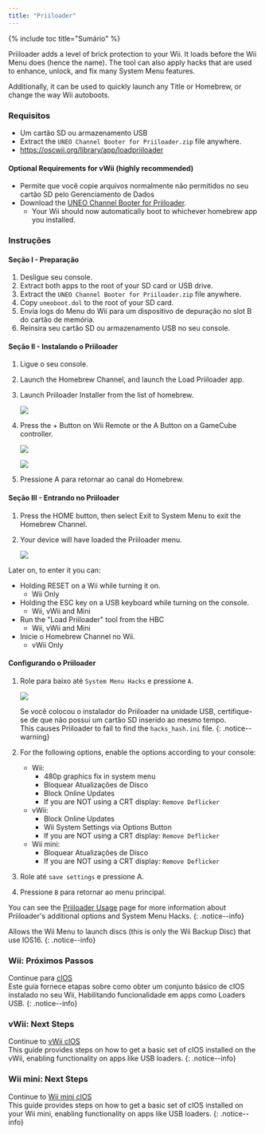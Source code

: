 ```yaml
---
title: "Priiloader"
---
```


{% include toc title="Sumário" %}

Priiloader adds a level of brick protection to your Wii. It loads before the Wii Menu does (hence the name). The tool can also apply hacks that are used to enhance, unlock, and fix many System Menu features.

Additionally, it can be used to quickly launch any Title or Homebrew, or change the way Wii autoboots.

### Requisitos

* Um cartão SD ou armazenamento USB
* Extract the `UNEO Channel Booter for Priiloader.zip` file anywhere.
* https://oscwii.org/library/app/loadpriiloader

#### Optional Requirements for vWii (highly recommended)

* Permite que você copie arquivos normalmente não permitidos no seu cartão SD pelo Gerenciamento de Dados
* Download the [UNEO Channel Booter for Priiloader](https://sourceforge.net/projects/usbloadergx/files/Releases/Forwarders%20dols/UNEO%20Channel%20Booter%20for%20Priiloader.zip/download).
    * Your Wii should now automatically boot to whichever homebrew app you installed.

### Instruções

#### Seção I - Preparação

1. Desligue seu console.
1. Extract both apps to the root of your SD card or USB drive.
1. Extract the `UNEO Channel Booter for Priiloader.zip` file anywhere.
1. Copy `uneoboot.dol` to the root of your SD card.
1. Envia logs do Menu do Wii para um dispositivo de depuração no slot B do cartão de memória.
1. Reinsira seu cartão SD ou armazenamento USB no seu console.

#### Seção II - Instalando o Priiloader

1. Ligue o seu console.
1. Launch the Homebrew Channel, and launch the Load Priiloader app.
1. Launch Priiloader Installer from the list of homebrew.

    ![](/images/hbc/priiloader-and-loadpriiloader.png)

1. Press the + Button on Wii Remote or the A Button on a GameCube controller.

    ![](/images/priiloader/installer.png)

    ![](/images/priiloader/installing.png)

1. Pressione A para retornar ao canal do Homebrew.

#### Seção III - Entrando no Priiloader

1. Press the HOME button, then select Exit to System Menu to exit the Homebrew Channel.
1. Your device will have loaded the Priiloader menu.

    ![](/images/priiloader/menu.png)

Later on, to enter it you can:

+ Holding RESET on a Wii while turning it on.
    + Wii Only
+ Holding the ESC key on a USB keyboard while turning on the console.
    + Wii, vWii and Mini
+ Run the "Load Priiloader" tool from the HBC
    + Wii, vWii and Mini
+ Inicie o Homebrew Channel no Wii.
    + vWii Only

#### Configurando o Priiloader

1. Role para baixo até `System Menu Hacks` e pressione `A`.

    ![](/images/priiloader/menu_hacks.png)

    Se você colocou o instalador do Priiloader na unidade USB, certifique-se de que não possui um cartão SD inserido ao mesmo tempo. <br> This causes Priiloader to fail to find the `hacks_hash.ini` file.
    {: .notice--warning}

1. For the following options, enable the options according to your console:
    + Wii:
        + 480p graphics fix in system menu
        + Bloquear Atualizações de Disco
        + Block Online Updates
        + If you are NOT using a CRT display: `Remove Deflicker`
    + vWii:
        + Block Online Updates
        + Wii System Settings via Options Button
        + If you are NOT using a CRT display: `Remove Deflicker`
    + Wii mini:
        + Bloquear Atualizações de Disco
        + If you are NOT using a CRT display: `Remove Deflicker`
1. Role até `save settings` e pressione A.
1. Pressione `B` para retornar ao menu principal.

You can see the [Priiloader Usage](priiloader-usage) page for more information about Priiloader's additional options and System Menu Hacks.
{: .notice--info}

Allows the Wii Menu to launch discs (this is only the Wii Backup Disc) that use IOS16.
{: .notice--info}

### Wii: Próximos Passos

Continue para [cIOS](cios)<br> Este guia fornece etapas sobre como obter um conjunto básico de cIOS instalado no seu Wii, Habilitando funcionalidade em apps como Loaders USB.
{: .notice--info}

### vWii: Next Steps

Continue to [vWii cIOS](cios-vwii)<br> This guide provides steps on how to get a basic set of cIOS installed on the vWii, enabling functionality on apps like USB loaders.
{: .notice--info}

### Wii mini: Next Steps

Continue to [Wii mini cIOS](cios-mini)<br> This guide provides steps on how to get a basic set of cIOS installed on your Wii mini, enabling functionality on apps like USB loaders.
{: .notice--info}
